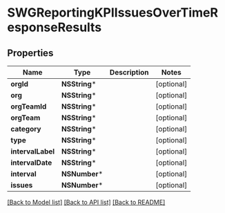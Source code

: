 # SWGReportingKPIIssuesOverTimeResponseResults

## Properties
Name | Type | Description | Notes
------------ | ------------- | ------------- | -------------
**orgId** | **NSString*** |  | [optional] 
**org** | **NSString*** |  | [optional] 
**orgTeamId** | **NSString*** |  | [optional] 
**orgTeam** | **NSString*** |  | [optional] 
**category** | **NSString*** |  | [optional] 
**type** | **NSString*** |  | [optional] 
**intervalLabel** | **NSString*** |  | [optional] 
**intervalDate** | **NSString*** |  | [optional] 
**interval** | **NSNumber*** |  | [optional] 
**issues** | **NSNumber*** |  | [optional] 

[[Back to Model list]](../README.md#documentation-for-models) [[Back to API list]](../README.md#documentation-for-api-endpoints) [[Back to README]](../README.md)


